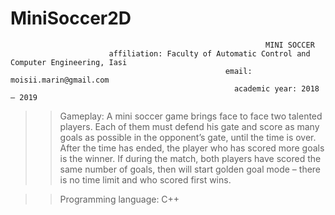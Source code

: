 # MiniSoccer2D
                                                             MINI SOCCER
                          affiliation: Faculty of Automatic Control and Computer Engineering, Iasi
                                                    email: moisii.marin@gmail.com
                                                      academic year: 2018 – 2019

>>Gameplay: A mini soccer game brings face to face two talented players. Each of them must defend his gate and score as many goals as possible in the opponent’s gate, until the time is over. After the time has ended, the player who has scored more goals is the winner. If during the match, both players have scored the same number of goals, then will start golden goal mode – there is no time limit and who scored first wins.

>>Programming language: C++
